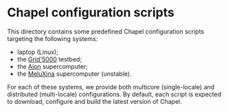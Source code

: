 # Chapel configuration scripts

This directory contains some predefined Chapel configuration scripts targeting
the following systems:
- laptop (Linux);
- the [Grid'5000](https://www.grid5000.fr/w/Grid5000:Home) testbed;
- the [Aion](https://hpc-docs.uni.lu/systems/aion/) supercomputer;
- the [MeluXina](https://docs.lxp.lu/) supercomputer (unstable).

For each of these systems, we provide both multicore (single-locale) and distributed (multi-locale) configurations. By default, each script is expected to download,
configure and build the latest version of Chapel.
